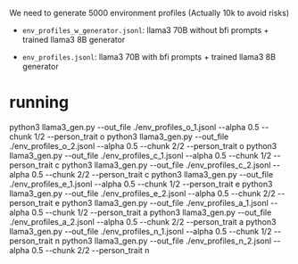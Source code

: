 We need to generate 5000 environment profiles (Actually 10k to avoid risks)


- `env_profiles_w_generator.jsonl`: llama3 70B without bfi prompts + trained llama3 8B generator

- `env_profiles.jsonl`: llama3 70B with bfi prompts + trained llama3 8B generator

<!-- # done -->
<!-- python3 llama3_gen.py --out_file ./profiles/env_profiles_1_alpha0.jsonl --alpha 0.0 --chunk 1/5
python3 llama3_gen.py --out_file ./env_profiles_1_alpha1.jsonl --alpha 1.0 --chunk 1/5 -->

# running
python3 llama3_gen.py --out_file ./env_profiles_o_1.jsonl --alpha 0.5 --chunk 1/2 --person_trait o
python3 llama3_gen.py --out_file ./env_profiles_o_2.jsonl --alpha 0.5 --chunk 2/2 --person_trait o
python3 llama3_gen.py --out_file ./env_profiles_c_1.jsonl --alpha 0.5 --chunk 1/2 --person_trait c
python3 llama3_gen.py --out_file ./env_profiles_c_2.jsonl --alpha 0.5 --chunk 2/2 --person_trait c
python3 llama3_gen.py --out_file ./env_profiles_e_1.jsonl --alpha 0.5 --chunk 1/2 --person_trait e
python3 llama3_gen.py --out_file ./env_profiles_e_2.jsonl --alpha 0.5 --chunk 2/2 --person_trait e
python3 llama3_gen.py --out_file ./env_profiles_a_1.jsonl --alpha 0.5 --chunk 1/2 --person_trait a
python3 llama3_gen.py --out_file ./env_profiles_a_2.jsonl --alpha 0.5 --chunk 2/2 --person_trait a
python3 llama3_gen.py --out_file ./env_profiles_n_1.jsonl --alpha 0.5 --chunk 1/2 --person_trait n
python3 llama3_gen.py --out_file ./env_profiles_n_2.jsonl --alpha 0.5 --chunk 2/2 --person_trait n


<!-- 
CUDA_VISIBLE_DEVICES=0 python llama3_gen_finetune.py --out_file ./finetune_soda/sft_n_1.jsonl --person_trait n --model_path ./align/70b_gptq_lora_sft_1e-5/

CUDA_VISIBLE_DEVICES=1 python llama3_gen_finetune.py --out_file ./finetune_soda/dpo_n_1.jsonl --person_trait n --model_path ./align/70b_gptq_lora_dpo_1e-5/llama3_70b_gptq/checkpoint-2025/

CUDA_VISIBLE_DEVICES=0 python llama3_gen_finetune.py --out_file ./finetune_soda/dpo_o_1.jsonl --person_trait o --model_path ./align/70b_gptq_lora_dpo_1e-5/llama3_70b_gptq/checkpoint-2025/

CUDA_VISIBLE_DEVICES=1 python llama3_gen_finetune.py --out_file ./finetune_soda/dpo_c_1.jsonl --person_trait c --model_path ./align/70b_gptq_lora_dpo_1e-5/llama3_70b_gptq/checkpoint-2025/

CUDA_VISIBLE_DEVICES=0 python llama3_gen_finetune.py --out_file ./finetune_soda/dpo_e_1.jsonl --person_trait e --model_path ./align/70b_gptq_lora_dpo_1e-5/llama3_70b_gptq/checkpoint-2025/

CUDA_VISIBLE_DEVICES=1 python llama3_gen_finetune.py --out_file ./finetune_soda/dpo_a_1.jsonl --person_trait a --model_path ./align/70b_gptq_lora_dpo_1e-5/llama3_70b_gptq/checkpoint-2025/

## general prommpt chat o c e a

CUDA_VISIBLE_DEVIVES=0,1 python llama3_gen_prompt_demo.py --out_file ./finetune_soda/prompt_demo_o_1.jsonl --person_trait o


CUDA_VISIBLE_DEVIVES=0,1 python llama3_gen_prompt_demo.py --out_file ./finetune_soda/prompt_demo_c_1.jsonl --person_trait c

CUDA_VISIBLE_DEVIVES=0,1 python llama3_gen_prompt_demo.py --out_file ./finetune_soda/prompt_demo_e_1.jsonl --person_trait e

CUDA_VISIBLE_DEVIVES=0,1 python llama3_gen_prompt_demo.py --out_file ./finetune_soda/prompt_demo_a_1.jsonl --person_trait a

CUDA_VISIBLE_DEVIVES=0,1 python llama3_gen_prompt_demo.py --out_file ./finetune_soda/prompt_demo_n_1.jsonl --person_trait n -->